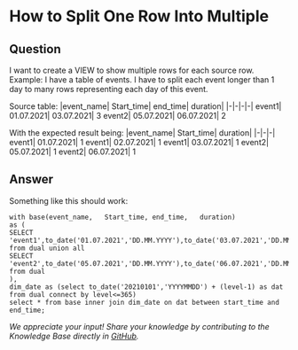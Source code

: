 # How to Split One Row Into Multiple

## Question
I want to create a VIEW to show multiple rows for each source row.
Example:
I have a table of events. I have to split each event longer than 1 day to many rows representing each day of this event.

Source table:
|event_name|	Start_time|	end_time|	duration|
|-|-|-|-|
event1|	01.07.2021|	03.07.2021|	3
event2|	05.07.2021|	06.07.2021|	2

With the expected result being:
|event_name|	Start_time|	duration|
|-|-|-|
event1|	01.07.2021|	1
event1|	02.07.2021|	1
event1|	03.07.2021|	1
event2|	05.07.2021|	1
event2|	06.07.2021|	1

## Answer
Something like this should work:  
```
with base(event_name,	Start_time,	end_time,	duration)  
as (  
SELECT 'event1',to_date('01.07.2021','DD.MM.YYYY'),to_date('03.07.2021','DD.MM.YYYY'),3 from dual union all  
SELECT 'event2',to_date('05.07.2021','DD.MM.YYYY'),to_date('06.07.2021','DD.MM.YYYY'),2 from dual  
),  
dim_date as (select to_date('20210101','YYYYMMDD') + (level-1) as dat from dual connect by level<=365)  
select * from base inner join dim_date on dat between start_time and end_time;
```

*We appreciate your input! Share your knowledge by contributing to the Knowledge Base directly in [GitHub](https://github.com/exasol/public-knowledgebase).* 